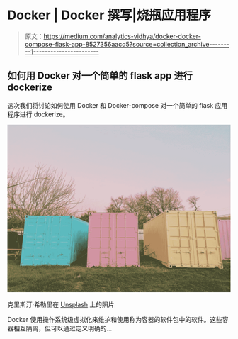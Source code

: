 # Docker | Docker 撰写|烧瓶应用程序

> 原文：<https://medium.com/analytics-vidhya/docker-docker-compose-flask-app-8527356aacd5?source=collection_archive---------1----------------------->

## 如何用 Docker 对一个简单的 flask app 进行 dockerize

这次我们将讨论如何使用 Docker 和 Docker-compose 对一个简单的 flask 应用程序进行 dockerize。

![](img/c9576c73749e26e91498adbd7c759364.png)

克里斯汀·希勒里在 [Unsplash](https://unsplash.com/s/photos/docker-container?utm_source=unsplash&utm_medium=referral&utm_content=creditCopyText) 上的照片

Docker 使用操作系统级虚拟化来维护和使用称为容器的软件包中的软件。这些容器相互隔离，但可以通过定义明确的…